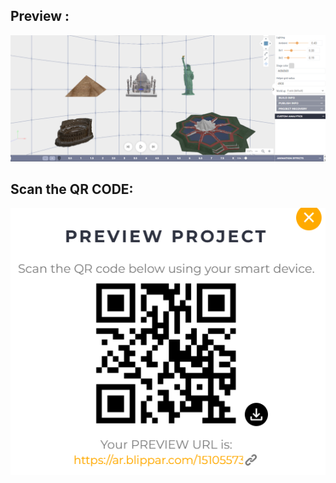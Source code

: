 
## Preview : 
![alt text](<Screenshot 2025-04-23 041016-1.png>)

## Scan the QR CODE:
 ![alt text](<Screenshot 2025-04-23 040921-1.png>)